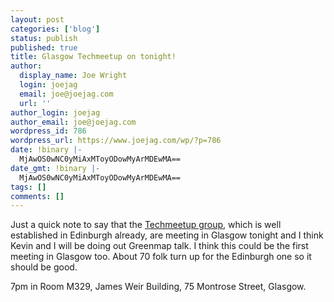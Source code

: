 ```yaml
---
layout: post
categories: ['blog']
status: publish
published: true
title: Glasgow Techmeetup on tonight!
author:
  display_name: Joe Wright
  login: joejag
  email: joe@joejag.com
  url: ''
author_login: joejag
author_email: joe@joejag.com
wordpress_id: 786
wordpress_url: https://www.joejag.com/wp/?p=786
date: !binary |-
  MjAwOS0wNC0yMiAxMToyODowMyArMDEwMA==
date_gmt: !binary |-
  MjAwOS0wNC0yMiAxMToyODowMyArMDEwMA==
tags: []
comments: []
---
```


<p>Just a quick note to say that the <a href="http://www.techmeetup.co.uk">Techmeetup group</a>, which is well established in Edinburgh already, are meeting in Glasgow tonight and I think Kevin and I will be doing out Greenmap talk.  I think this could be the first meeting in Glasgow too.  About 70 folk turn up for the Edinburgh one so it should be good.</p>
<p>7pm in Room M329, James Weir Building, 75 Montrose Street, Glasgow.</p>
